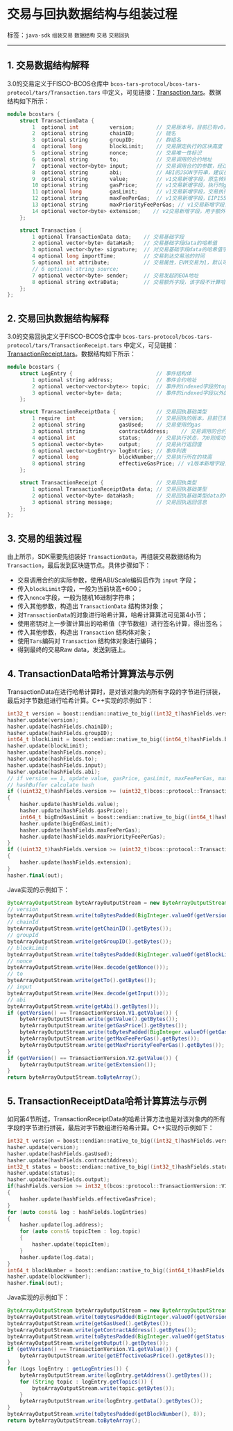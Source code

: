 # 交易与回执数据结构与组装过程

标签：``java-sdk`` ``组装交易`` ``数据结构`` ``交易`` ``交易回执``

---

## 1. 交易数据结构解释

3.0的交易定义于FISCO-BCOS仓库中 `bcos-tars-protocol/bcos-tars-protocol/tars/Transaction.tars` 中定义，可见链接：[Transaction.tars](https://github.com/FISCO-BCOS/FISCO-BCOS/blob/master/bcos-tars-protocol/bcos-tars-protocol/tars/Transaction.tars)。数据结构如下所示：

```c++
module bcostars {
    struct TransactionData {
        1  optional int          version;       // 交易版本号，目前已有v0，v1，v2三种交易
        2  optional string       chainID;       // 链名
        3  optional string       groupID;       // 群组名
        4  optional long         blockLimit;    // 交易限定执行的区块高度
        5  optional string       nonce;         // 交易唯一性标识
        6  optional string       to;            // 交易调用的合约地址
        7  optional vector<byte> input;         // 交易调用合约的参数，经过ABI/Scale编码
        8  optional string       abi;           // ABI的JSON字符串，建议在部署合约时带上ABI
        9  optional string       value;         // v1交易新增字段，原生转账金额
        10 optional string       gasPrice;      // v1交易新增字段，执行时gas的单价(gas/wei)
        11 optional long         gasLimit;      // v1交易新增字段，交易执行时gas使用的上限
        12 optional string       maxFeePerGas;  // v1交易新增字段，EIP1559预留字段
        13 optional string       maxPriorityFeePerGas; // v1交易新增字段，EIP1559预留字段
        14 optional vector<byte> extension;    // v2交易新增字段，用于额外存储
    };

    struct Transaction {
        1 optional TransactionData data;    // 交易基础字段
        2 optional vector<byte> dataHash;   // 交易基础字段data的哈希值
        3 optional vector<byte> signature;  // 对交易基础字段data的哈希值字节的签名
        4 optional long importTime;         // 交易到达交易池的时间
        5 optional int attribute;           // 交易属性，EVM交易为1，默认可填写0；WASM交易为2；WASM部署交易为2 || 8;
        // 6 optional string source;
        7 optional vector<byte> sender;     // 交易发起的EOA地址
        8 optional string extraData;        // 交易额外字段，该字段不计算哈希
    };
};
```

## 2. 交易回执数据结构解释

3.0的交易回执定义于FISCO-BCOS仓库中 `bcos-tars-protocol/bcos-tars-protocol/tars/TransactionReceipt.tars` 中定义，可见链接：[TransactionReceipt.tars](https://github.com/FISCO-BCOS/FISCO-BCOS/blob/master/bcos-tars-protocol/bcos-tars-protocol/tars/TransactionReceipt.tars)。数据结构如下所示：

```c++
module bcostars {
    struct LogEntry {                           // 事件结构体
        1 optional string address;              // 事件合约地址
        2 optional vector<vector<byte>> topic;  // 事件的indexed字段的topic，最多为4
        3 optional vector<byte> data;           // 事件的indexed字段以外的数值，ABI编码
    };

    struct TransactionReceiptData {             // 交易回执基础类型
        1 require  int              version;    // 交易回执的版本，目前已有v0，v1，v2
        2 optional string           gasUsed;    // 交易使用的gas
        3 optional string           contractAddress;    // 交易调用的合约地址，若为部署合约交易则为新的合约地址
        4 optional int              status;     // 交易执行状态，为0则成功；非0为不成功，将在output写入错误信息（Error(string) ABI编码后的值）
        5 optional vector<byte>     output;     // 交易执行返回值
        6 optional vector<LogEntry> logEntries; // 事件列表
        7 optional long             blockNumber;// 交易执行所在的块高
        8 optional string           effectiveGasPrice; // v1版本新增字段，交易执行时生效的gas单价（gas/wei）
    };

    struct TransactionReceipt {                 // 交易回执类型
        1 optional TransactionReceiptData data; // 交易回执基础类型
        2 optional vector<byte> dataHash;       // 交易回执基础类型data的哈希值
        3 optional string message;              // 交易回执返回信息
    };
};
```

## 3. 交易的组装过程

由上所示，SDK需要先组装好 `TransactionData`，再组装交易数据结构为 `Transaction`，最后发到区块链节点。具体步骤如下：

- 交易调用合约的实际参数，使用ABI/Scale编码后作为 `input` 字段；
- 传入`blockLimit`字段，一般为当前块高+600；
- 传入`nonce`字段，一般为随机16进制字符串；
- 传入其他参数，构造出 `TransactionData` 结构体对象；
- 对`TransactionData`的对象进行哈希计算，哈希计算算法可见第4小节；
- 使用密钥对上一步骤计算出的哈希值（字节数组）进行签名计算，得出签名；
- 传入其他参数，构造出 `Transaction` 结构体对象；
- 使用`Tars`编码对 `Transaction` 结构体对象进行编码；
- 得到最终的交易Raw data，发送到链上。

## 4. TransactionData哈希计算算法与示例

TransactionData在进行哈希计算时，是对该对象内的所有字段的字节进行拼装，最后对字节数组进行哈希计算。C++实现的示例如下：

```c++
int32_t version = boost::endian::native_to_big((int32_t)hashFields.version);
hasher.update(version);
hasher.update(hashFields.chainID);
hasher.update(hashFields.groupID);
int64_t blockLimit = boost::endian::native_to_big((int64_t)hashFields.blockLimit);
hasher.update(blockLimit);
hasher.update(hashFields.nonce);
hasher.update(hashFields.to);
hasher.update(hashFields.input);
hasher.update(hashFields.abi);
// if version == 1, update value, gasPrice, gasLimit, maxFeePerGas, maxPriorityFeePerGas to
// hashBuffer calculate hash
if ((uint32_t)hashFields.version >= (uint32_t)bcos::protocol::TransactionVersion::V1_VERSION)
{
    hasher.update(hashFields.value);
    hasher.update(hashFields.gasPrice);
    int64_t bigEndGasLimit = boost::endian::native_to_big((int64_t)hashFields.gasLimit);
    hasher.update(bigEndGasLimit);
    hasher.update(hashFields.maxFeePerGas);
    hasher.update(hashFields.maxPriorityFeePerGas);
}
if ((uint32_t)hashFields.version >= (uint32_t)bcos::protocol::TransactionVersion::V2_VERSION)
{
    hasher.update(hashFields.extension);
}
hasher.final(out);
```

Java实现的示例如下：

```java
ByteArrayOutputStream byteArrayOutputStream = new ByteArrayOutputStream();
// version
byteArrayOutputStream.write(toBytesPadded(BigInteger.valueOf(getVersion()), 4));
// chainId
byteArrayOutputStream.write(getChainID().getBytes());
// groupId
byteArrayOutputStream.write(getGroupID().getBytes());
// blockLimit
byteArrayOutputStream.write(toBytesPadded(BigInteger.valueOf(getBlockLimit()), 8));
// nonce
byteArrayOutputStream.write(Hex.decode(getNonce()));
// to
byteArrayOutputStream.write(getTo().getBytes());
// input
byteArrayOutputStream.write(Hex.decode(getInput()));
// abi
byteArrayOutputStream.write(getAbi().getBytes());
if (getVersion() == TransactionVersion.V1.getValue()) {
    byteArrayOutputStream.write(getValue().getBytes());
    byteArrayOutputStream.write(getGasPrice().getBytes());
    byteArrayOutputStream.write(toBytesPadded(BigInteger.valueOf(getGasLimit()), 8));
    byteArrayOutputStream.write(getMaxFeePerGas().getBytes());
    byteArrayOutputStream.write(getMaxPriorityFeePerGas().getBytes());
}
if (getVersion() == TransactionVersion.V2.getValue()) {
    byteArrayOutputStream.write(getExtension());
}
return byteArrayOutputStream.toByteArray();
```

## 5. TransactionReceiptData哈希计算算法与示例

如同第4节所述，TransactionReceiptData的哈希计算方法也是对该对象内的所有字段的字节进行拼装，最后对字节数组进行哈希计算。C++实现的示例如下：

```c++
int32_t version = boost::endian::native_to_big((int32_t)hashFields.version);
hasher.update(version);
hasher.update(hashFields.gasUsed);
hasher.update(hashFields.contractAddress);
int32_t status = boost::endian::native_to_big((int32_t)hashFields.status);
hasher.update(status);
hasher.update(hashFields.output);
if(hashFields.version >= int32_t(bcos::protocol::TransactionVersion::V1_VERSION))
{
    hasher.update(hashFields.effectiveGasPrice);
}
for (auto const& log : hashFields.logEntries)
{
    hasher.update(log.address);
    for (auto const& topicItem : log.topic)
    {
        hasher.update(topicItem);
    }
    hasher.update(log.data);
}
int64_t blockNumber = boost::endian::native_to_big((int64_t)hashFields.blockNumber);
hasher.update(blockNumber);
hasher.final(out);
```

Java实现的示例如下：

```java
ByteArrayOutputStream byteArrayOutputStream = new ByteArrayOutputStream();
byteArrayOutputStream.write(toBytesPadded(BigInteger.valueOf(getVersion()), 4));
byteArrayOutputStream.write(getGasUsed().getBytes());
byteArrayOutputStream.write(getContractAddress().getBytes());
byteArrayOutputStream.write(toBytesPadded(BigInteger.valueOf(getStatus()), 4));
byteArrayOutputStream.write(getOutput().getBytes());
if (getVersion() == TransactionVersion.V1.getValue()) {
    byteArrayOutputStream.write(getEffectiveGasPrice().getBytes());
}
for (Logs logEntry : getLogEntries()) {
    byteArrayOutputStream.write(logEntry.getAddress().getBytes());
    for (String topic : logEntry.getTopics()) {
        byteArrayOutputStream.write(topic.getBytes());
    }
    byteArrayOutputStream.write(logEntry.getData().getBytes());
}
byteArrayOutputStream.write(toBytesPadded(getBlockNumber(), 8));
return byteArrayOutputStream.toByteArray();
```
